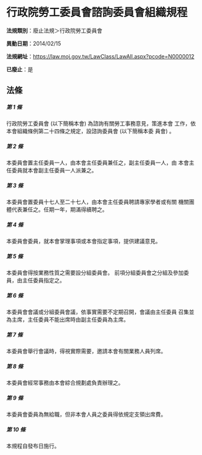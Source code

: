 # 行政院勞工委員會諮詢委員會組織規程

**法規類別**：廢止法規＞行政院勞工委員會

**異動日期**：2014/02/15  

**法規網址**：https://law.moj.gov.tw/LawClass/LawAll.aspx?pcode=N0000012

**已廢止**：是



## 法條
##### 第 1 條
行政院勞工委員會 (以下簡稱本會) 為諮詢有關勞工事務意見，策進本會
工作，依本會組織條例第二十四條之規定，設諮詢委員會 (以下簡稱本委
員會) 。

##### 第 2 條
本委員會置主任委員一人，由本會主任委員兼任之，副主任委員一人，由
本會主任委員就本會副主任委員一人派兼之。

##### 第 3 條
本委員會置委員十七人至二十七人，由本會主任委員聘請專家學者或有關
機關團體代表兼任之。任期一年，期滿得續聘之。

##### 第 4 條
本委員會委員，就本會掌理事項或本會指定事項，提供建議意見。

##### 第 5 條
本委員會得按業務性質之需要設分組委員會。
前項分組委員會之分組及參加委員，由主任委員指定之。

##### 第 6 條
本委員會會議或分組委員會議，依事實需要不定期召開，會議由主任委員
召集並為主席，主任委員不能出席時由副主任委員為主席。

##### 第 7 條
本委員會舉行會議時，得視實際需要，邀請本會有關業務人員列席。

##### 第 8 條
本委員會經常事務由本會綜合規劃處負責辦理之。

##### 第 9 條
本委員會委員為無給職，但非本會人員之委員得依規定支領出席費。

##### 第 10 條
本規程自發布日施行。


